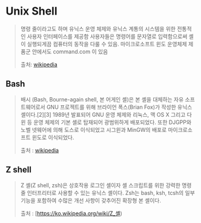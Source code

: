 # Unix Shell

> 명령 줄이라고도 하며 유닉스 운영 체제와 유닉스 계통의 시스템을 위한 전통적인 사용자 인터페이스를 제공함
> 사용자들은 명령어를 문자열로 입력함으로써 셸이 실행되게끔 컴퓨터의 동작을 다룰 수 있음.
> 마이크로소프트 윈도 운영체제 제품군 안에서도 command.com 이 있음
> 
> 출처: [wikipedia](https://ko.wikipedia.org/wiki/유닉스_셸)

## Bash
> 배시 (Bash, Bourne-again shell, 본 어게인 셸)은 본 셸을 대체하는 자유 소프트웨어로서 GNU 프로젝트를 위해 브라이언 폭스(Brian Fox)가 작성한 유닉스 셸이다.[2][3] 1989년 발표되어 GNU 운영 체제와 리눅스, 맥 OS X 그리고 다윈 등 운영 체제의 기본 셸로 탑재되어 광범위하게 배포되었다. 또한 DJGPP와 노벨 넷웨어에 의해 도스로 이식되었고 시그윈과 MinGW의 배포로 마이크로소프트 윈도로 이식되었다.
> 
>  출처 : [wikipedia](https://ko.wikipedia.org/wiki/배시_(유닉스_셸))

## Z shell

> Z 셸(Z shell, zsh)은 상호작용 로그인 셸이자 셸 스크립트를 위한 강력한 명령 줄 인터프리터로 사용할 수 있는 유닉스 셸이다. Zsh는 bash, ksh, tcsh의 일부 기능을 포함하여 수많은 개선 사항이 갖추어진 확장형 본 셸이다.
> 
> 출처 : [https://ko.wikipedia.org/wiki/Z_셸)

